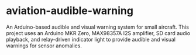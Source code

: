 # aviation-audible-warning
An Arduino-based audible and visual warning system for small aircraft. This project uses an Arduino MKR Zero, MAX98357A I2S amplifier, SD card audio playback, and relay-driven indicator light to provide audible and visual warnings for sensor anomalies.
